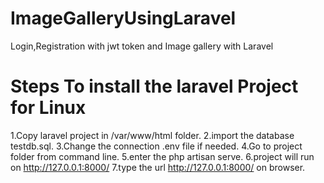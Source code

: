 # ImageGalleryUsingLaravel
Login,Registration with jwt token and Image gallery with Laravel

Steps To install the laravel Project for Linux
======================================================
1.Copy laravel project in /var/www/html folder.
2.import the database testdb.sql.
3.Change the connection .env file if needed.
4.Go to project folder from command line.
5.enter the php artisan serve.
6.project will run on http://127.0.0.1:8000/
7.type the url http://127.0.0.1:8000/ on browser.

